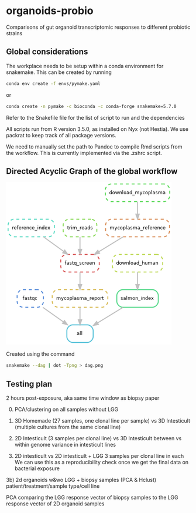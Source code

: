 # organoids-probio
Comparisons of gut organoid transcriptomic responses to different probiotic strains

## Global considerations

The workplace needs to be setup within a conda environment for snakemake. 
This can be created by running 
```bash
conda env create -f envs/pymake.yaml
```
or 

```bash
conda create -n pymake -c bioconda -c conda-forge snakemake=5.7.0
```

Refer to the Snakefile file for the list of script to run and the dependencies

All scripts run from R version 3.5.0, as installed on Nyx (not Hestia).
We use packrat to keep track of all package versions.

We need to manually set the path to Pandoc to compile Rmd scripts from the workflow.
This is currently implemented via the .zshrc script.

## Directed Acyclic Graph of the global workflow 

![Workflow Graph](dag.png)

Created using the command 
```bash
snakemake --dag | dot -Tpng > dag.png
```

## Testing plan
2 hours post-exposure, aka same time window as biopsy paper

0) PCA/clustering on all samples without LGG

1) 3D Homemade (27 samples, one clonal line per sample) vs 3D Intesticult (multiple cultures from the same clonal line)

2) 2D Intesticult (3 samples per clonal line) vs 3D Intesticult
between vs within genome variance in intesticult lines

3) 2D intesticult vs 2D intesticult + LGG
3 samples per clonal line in each
We can use this as a reproducibility check once we get the final data on bacterial exposure

3b) 2d organoids w&wo LGG + biopsy samples (PCA & Hclust)
patient/treatment/sample type/cell line

PCA comparing the LGG response vector of biopsy samples to the LGG response vector of 2D organoid samples
